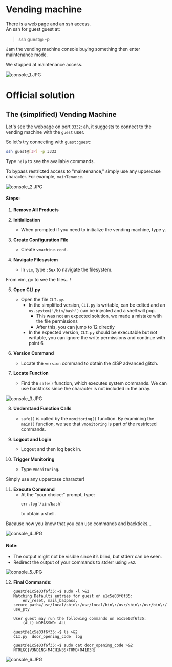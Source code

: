 # Vending machine
There is a web page and an ssh access.  
An ssh for guest guest at:  
> ssh guest@<ip> -p <port>  

Jam the vending machine console buying something then enter maintenance mode.

We stopped at maintenance access.

![console_1.JPG](console_1.JPG)

# Official solution
## The (simplified) Vending Machine

Let's see the webpage on port `3332`: ah, it suggests to connect to the vending machine with the `guest` user.

So let's try connecting with `guest:guest`:

```bash
ssh guest@[IP] -p 3333
```


Type `help` to see the available commands.

To bypass restricted access to "maintenance," simply use any uppercase character. For example, `mainTenance`.

![console_2.JPG](console_2.JPG)

#### Steps:

1. **Remove All Products**

2. **Initialization**
   - When prompted if you need to initialize the vending machine, type `y`.

3. **Create Configuration File**
   - Create `vmachine.conf`.

4. **Navigate Filesystem**
   - In `vim`, type `:Sex` to navigate the filesystem.

From vim, go to see the files...!


5. **Open CLI.py**
   - Open the file `CLI.py`.
      - In the simplified version, `CLI.py` is writable, can be edited and an `os.system('/bin/bash')` can be injected and a shell will pop.
         - This was not an expected solution, we made a mistake with the file permissions
         - After this, you can jump to 12 directly
      - In the expected version, `CLI.py` should be executable but not writable, you can ignore the write permissions and continue with point 6

6. **Version Command**
   - Locate the `version` command to obtain the 4ISP advanced glitch.

7. **Locate Function**
   - Find the `safe()` function, which executes system commands. We can use backticks since the character is not included in the array.

![console_3.JPG](console_3.JPG)

8. **Understand Function Calls**
   - `safe()` is called by the `monitoring()` function. By examining the `main()` function, we see that `vmonitoring` is part of the restricted commands.



9. **Logout and Login**
   - Logout and then log back in.

10. **Trigger Monitoring**
    - Type `Vmonitoring`.

Simply use any uppercase character!

11. **Execute Command**
    - At the "your choice:" prompt, type:
      ```shell
      err.log`/bin/bash`
      ```
      to obtain a shell.

Bacause now you know that you can use commands and backticks...

![console_4.JPG](console_4.JPG)


#### Note:
- The output might not be visible since it’s blind, but stderr can be seen.
- Redirect the output of your commands to stderr using `>&2`.

![console_5.JPG](console_5.JPG)


12. **Final Commands**:
    ```shell
    guest@e1c5e03f6f35:~$ sudo -l >&2
    Matching Defaults entries for guest on e1c5e03f6f35:
        env_reset, mail_badpass, secure_path=/usr/local/sbin\:/usr/local/bin\:/usr/sbin\:/usr/bin\:/sbin\:/bin\:/snap/bin, use_pty

    User guest may run the following commands on e1c5e03f6f35:
        (ALL) NOPASSWD: ALL

    guest@e1c5e03f6f35:~$ ls >&2
    CLI.py  door_opening_code  log

    guest@e1c5e03f6f35:~$ sudo cat door_opening_code >&2
    NTRLGC{V3ND1NG+M4CH1N35+T0MB+R41D3R}
    ```

![console_6.JPG](console_6.JPG)
